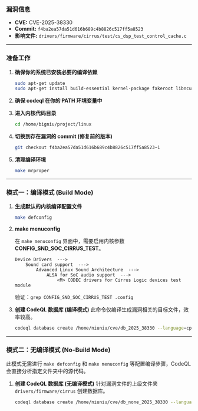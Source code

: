 ### **漏洞信息**

*   **CVE:** CVE-2025-38330
*   **Commit:** `f4ba2ea57da51d616b689c4b8826c517ff5a8523`
*   **影响文件:** `drivers/firmware/cirrus/test/cs_dsp_test_control_cache.c`

---

### **准备工作**

1.  **确保你的系统已安装必要的编译依赖**

    ```bash
    sudo apt-get update
    sudo apt-get install build-essential kernel-package fakeroot libncurses5-dev libssl-dev ccache flex bison libelf-dev clang llvm
    ```

2.  **确保 codeql 在你的 PATH 环境变量中**

3.  **进入内核代码目录**

    ```bash
    cd /home/bigniu/project/linux
    ```

4.  **切换到存在漏洞的 commit (修复前的版本)**

    ```bash
    git checkout f4ba2ea57da51d616b689c4b8826c517ff5a8523~1
    ```

5.  **清理编译环境**

    ```bash
    make mrproper
    ```

---

### **模式一：编译模式 (Build Mode)**

1.  **生成默认的内核编译配置文件**

    ```bash
    make defconfig
    ```

2.  **make menuconfig**

    在 `make menuconfig` 界面中，需要启用内核参数 **CONFIG_SND_SOC_CIRRUS_TEST**。

    ```text
    Device Drivers  --->
        Sound card support  --->
            Advanced Linux Sound Architecture  --->
                ALSA for SoC audio support  --->
                    <M> CODEC drivers for Cirrus Logic devices test module
    ```

    验证：`grep CONFIG_SND_SOC_CIRRUS_TEST .config`

3.  **创建 CodeQL 数据库 (编译模式)**
    此命令仅编译生成漏洞相关的目标文件，效率较高。

    ```bash
    codeql database create /home/niuniu/cve/db_2025_38330 --language=cpp --command="make CC=clang-15 LLVM=1 drivers/firmware/cirrus/test/cs_dsp_test_control_cache.o"
    ```

---

### **模式二：无编译模式 (No-Build Mode)**

此模式无需进行 `make defconfig` 和 `make menuconfig` 等配置编译步骤，CodeQL 会直接分析指定文件夹中的源代码。

1.  **创建 CodeQL 数据库 (无编译模式)**
    针对漏洞文件的上级文件夹 `drivers/firmware/cirrus` 创建数据库。

    ```bash
    codeql database create /home/niuniu/cve/db_none_2025_38330 --language=cpp --source-root=/home/niuniu/linux/drivers/firmware/cirrus --build-mode=none
    ```